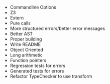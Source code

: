 - Commandline Options
- Z3
- Extern
- Pure calls
- More structured errors/better error messages
- Better AST
- Proper building
- Write README
- Object Oriented
- Long arithmetic
- Function pointers
- Regression tests for errors
- Generated tests for errors
- Refactor TypeChecker to use transform
